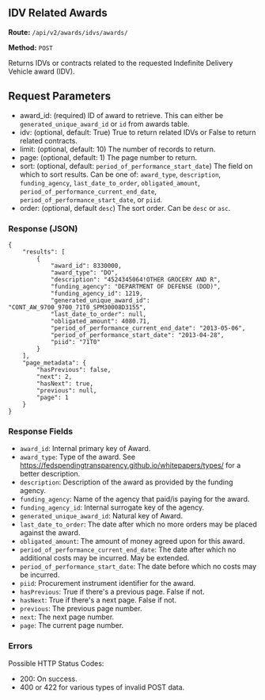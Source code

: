 ## IDV Related Awards
**Route:** `/api/v2/awards/idvs/awards/`

**Method:** `POST`

Returns IDVs or contracts related to the requested Indefinite Delivery Vehicle award (IDV).

## Request Parameters

- award_id: (required) ID of award to retrieve. This can either be `generated_unique_award_id` or `id` from awards table.
- idv: (optional, default: True) True to return related IDVs or False to return related contracts.
- limit: (optional, default: 10) The number of records to return.
- page: (optional, default: 1) The page number to return.
- sort: (optional, default: `period_of_performance_start_date`) The field on which to sort results.  Can be one of: `award_type`, `description`, `funding_agency`, `last_date_to_order`, `obligated_amount`, `period_of_performance_current_end_date`, `period_of_performance_start_date`, or `piid`.
- order:  (optional, default `desc`) The sort order.  Can be `desc` or `asc`.

### Response (JSON)

```
{
    "results": [
        {
            "award_id": 8330000,
            "award_type": "DO",
            "description": "4524345064!OTHER GROCERY AND R",
            "funding_agency": "DEPARTMENT OF DEFENSE (DOD)",
            "funding_agency_id": 1219,
            "generated_unique_award_id": "CONT_AW_9700_9700_71T0_SPM30008D3155",
            "last_date_to_order": null,
            "obligated_amount": 4080.71,
            "period_of_performance_current_end_date": "2013-05-06",
            "period_of_performance_start_date": "2013-04-28",
            "piid": "71T0"
        }
    ],
    "page_metadata": {
        "hasPrevious": false,
        "next": 2,
        "hasNext": true,
        "previous": null,
        "page": 1
    }
}
```

### Response Fields

- `award_id`: Internal primary key of Award.
- `award_type`: Type of the award.  See https://fedspendingtransparency.github.io/whitepapers/types/ for a better description.
- `description`: Description of the award as provided by the funding agency.
- `funding_agency`: Name of the agency that paid/is paying for the award.
- `funding_agency_id`: Internal surrogate key of the agency.
- `generated_unique_award_id`: Natural key of Award.
- `last_date_to_order`: The date after which no more orders may be placed against the award.
- `obligated_amount`: The amount of money agreed upon for this award.
- `period_of_performance_current_end_date`: The date after which no additional costs may be incurred.  May be extended.
- `period_of_performance_start_date`: The date before which no costs may be incurred.
- `piid`: Procurement instrument identifier for the award.
- `hasPrevious`: True if there's a previous page.  False if not.
- `hasNext`: True if there's a next page.  False if not.
- `previous`: The previous page number.
- `next`: The next page number.
- `page`: The current page number.


### Errors
Possible HTTP Status Codes:

* 200: On success.
* 400 or 422 for various types of invalid POST data.
